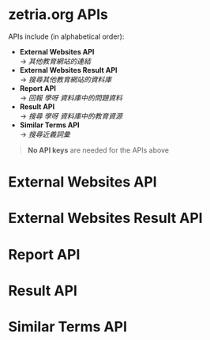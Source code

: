 # zetria.org APIs  

APIs include (in alphabetical order):  
 - **External Websites API**  
 -> *其他教育網站的連結*
 - **External Websites Result API**  
 -> *搜尋其他教育網站的資料庫*
 - **Report API**  
 -> *回報 學呀 資料庫中的問題資料*
 - **Result API**  
 -> *搜尋 學呀 資料庫中的教育資源*
 - **Similar Terms API**  
 -> *搜尋近義詞彙*
  
 > **No API keys** are needed for the APIs above
  
# External Websites API
  
# External Websites Result API
  
# Report API
  
# Result API
  
# Similar Terms API
  
